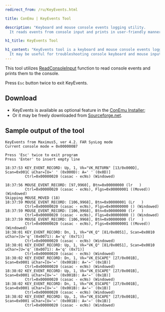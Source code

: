 ```yaml
---
redirect_from: /ru/KeyEvents.html

title: ConEmu | KeyEvents Tool

description: "Keyboard and mouse console events logging utility.
  It reads events from console input and prints in user-friendly manner."

h1_title: KeyEvents Tool

h1_content: "KeyEvents tool is a keyboard and mouse console events logging utility.
  It may be useful for troubleshooting console keyboard and mouse input."
---
```


This tool utilizes [ReadConsoleInput](https://msdn.microsoft.com/en-us/library/windows/desktop/ms684961%28v=vs.85%29.aspx)
function to read console events and prints them to the console.

Press `Esc` button twice to exit KeyEvents.

## Download
  - KeyEvents is available as optional feature in the [ConEmu Installer](VersionComparison.html#installer);
  - Or it may be freely downloaded from [Sourceforge.net](https://sourceforge.net/projects/conemu/files/Tools/).

## Sample output of the tool

```
KeyEvents from Maximus5, ver 4.2. FAR SysLog mode
Current console mode = 0x000000B7

Press 'Esc' twice to exit program
Press 'Enter' to insert empty line

18:37:53 KEY_EVENT_RECORD: Up, 1, Vk="VK_RETURN" [13/0x000D], Scan=0x001C uChar=[U=' ' (0x000D): A=' ' (0x0D)]
         Ctrl=0x00000020 (casac - ecNs) (Windowed)

18:37:56 MOUSE_EVENT_RECORD: [97,9960], Btn=0x00000000 (lr   )
         Ctrl=0x00000020 (casac - ecNs), Flgs=0x00000001 ((Moved)) (Windowed)
Skipping MOUSE_MOVED (18)
18:37:59 MOUSE_EVENT_RECORD: [106,9968], Btn=0x00000001 (Lr   )
         Ctrl=0x00000020 (casac - ecNs), Flgs=0x00000000 () (Windowed)
18:37:59 MOUSE_EVENT_RECORD: [106,9968], Btn=0x00000000 (lr   )
         Ctrl=0x00000020 (casac - ecNs), Flgs=0x00000000 () (Windowed)
18:37:59 MOUSE_EVENT_RECORD: [106,9968], Btn=0x00000000 (lr   )
         Ctrl=0x00000020 (casac - ecNs), Flgs=0x00000001 ((Moved)) (Windowed)
18:38:01 KEY_EVENT_RECORD: Dn, 1, Vk="VK_Q" [81/0x0051], Scan=0x0010 uChar=[U='q' (0x0071): A='q' (0x71)]
         Ctrl=0x00000020 (casac - ecNs) (Windowed)
18:38:01 KEY_EVENT_RECORD: Up, 1, Vk="VK_Q" [81/0x0051], Scan=0x0010 uChar=[U='q' (0x0071): A='q' (0x71)]
         Ctrl=0x00000020 (casac - ecNs) (Windowed)
18:38:02 KEY_EVENT_RECORD: Dn, 1, Vk="VK_ESCAPE" [27/0x001B], Scan=0x0001 uChar=[U='←' (0x001B): A='←' (0x1B)]
         Ctrl=0x00000020 (casac - ecNs) (Windowed)
18:38:02 KEY_EVENT_RECORD: Up, 1, Vk="VK_ESCAPE" [27/0x001B], Scan=0x0001 uChar=[U='←' (0x001B): A='←' (0x1B)]
         Ctrl=0x00000020 (casac - ecNs) (Windowed)
18:38:02 KEY_EVENT_RECORD: Dn, 1, Vk="VK_ESCAPE" [27/0x001B], Scan=0x0001 uChar=[U='←' (0x001B): A='←' (0x1B)]
         Ctrl=0x00000020 (casac - ecNs) (Windowed)
18:38:02 KEY_EVENT_RECORD: Up, 1, Vk="VK_ESCAPE" [27/0x001B], Scan=0x0001 uChar=[U='←' (0x001B): A='←' (0x1B)]
         Ctrl=0x00000020 (casac - ecNs) (Windowed)
```
